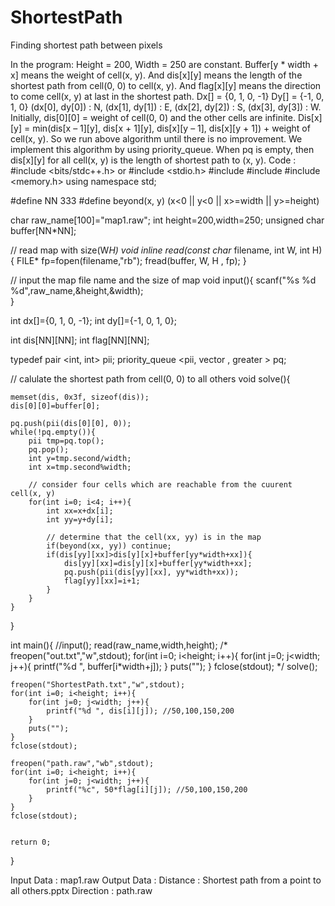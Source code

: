 # ShortestPath
Finding shortest path between pixels

In the program:
	Height = 200, Width = 250 are constant.
	Buffer[y * width + x] means the weight of cell(x, y).
	And dis[x][y] means the length of the shortest path from cell(0, 0) to cell(x, y).
	And flag[x][y] means the direction to come cell(x, y) at last in the shortest path.
	Dx[] = {0, 1, 0, -1}
	Dy[] = {-1, 0, 1, 0}
	(dx[0], dy[0]) : N, (dx[1], dy[1]) : E, (dx[2], dy[2]) : S, (dx[3], dy[3]) : W.
	Initially, dis[0][0] = weight of cell(0, 0) and the other cells are infinite.
	Dis[x][y] = min(dis[x – 1][y], dis[x + 1][y], dis[x][y – 1], dis[x][y + 1]) + weight of cell(x, y).
	So we run above algorithm until there is no improvement.
	We implement this algorithm by using priority_queue.
	When pq is empty, then dis[x][y] for all cell(x, y) is the length of shortest path to (x, y).
Code :
#include <bits/stdc++.h> or
#include <stdio.h>
#include <algorithm>
#include <queue>
#include <memory.h>
using namespace std;

#define NN 333
#define beyond(x, y) (x<0 || y<0 || x>=width || y>=height)

char raw_name[100]="map1.raw";
int height=200,width=250;
unsigned char buffer[NN*NN];


// read map with size(W*H)
void inline read(const char* filename, int W, int H){
	FILE* fp=fopen(filename,"rb");
	fread(buffer, W, H , fp);
}

// input the map file name and the size of map
void input(){
	scanf("%s %d %d",raw_name,&height,&width);	
}

int dx[]={0, 1, 0, -1};
int dy[]={-1, 0, 1, 0};

int dis[NN][NN];
int flag[NN][NN];

typedef pair <int, int> pii;
priority_queue <pii, vector <pii>, greater <pii> > pq;

// calulate the shortest path from cell(0, 0) to all others
void solve(){
	
	memset(dis, 0x3f, sizeof(dis));
	dis[0][0]=buffer[0];
	
	pq.push(pii(dis[0][0], 0));
	while(!pq.empty()){
		pii tmp=pq.top();
		pq.pop();
		int y=tmp.second/width;
		int x=tmp.second%width;
		
		// consider four cells which are reachable from the cuurent cell(x, y)
		for(int i=0; i<4; i++){
			int xx=x+dx[i];
			int yy=y+dy[i];
			
			// determine that the cell(xx, yy) is in the map
			if(beyond(xx, yy)) continue;
			if(dis[yy][xx]>dis[y][x]+buffer[yy*width+xx]){
				dis[yy][xx]=dis[y][x]+buffer[yy*width+xx];
				pq.push(pii(dis[yy][xx], yy*width+xx));
				flag[yy][xx]=i+1;
			}
		}
	}
}

int main(){
 	//input();
	read(raw_name,width,height);
	/*
	freopen("out.txt","w",stdout);
	for(int i=0; i<height; i++){
		for(int j=0; j<width; j++){
			printf("%d ", buffer[i*width+j]); 
		}
		puts("");
	}
	fclose(stdout);
	*/
	solve();
	
	freopen("ShortestPath.txt","w",stdout);
	for(int i=0; i<height; i++){
		for(int j=0; j<width; j++){
			printf("%d ", dis[i][j]); //50,100,150,200
		}
		puts("");
	}
	fclose(stdout);
	
	freopen("path.raw","wb",stdout);
	for(int i=0; i<height; i++){
		for(int j=0; j<width; j++){
			printf("%c", 50*flag[i][j]); //50,100,150,200
		}
	}
	fclose(stdout);

	
	return 0;		
}

Input Data : map1.raw
Output Data :
	Distance : Shortest path from a point to all others.pptx
	Direction : path.raw
